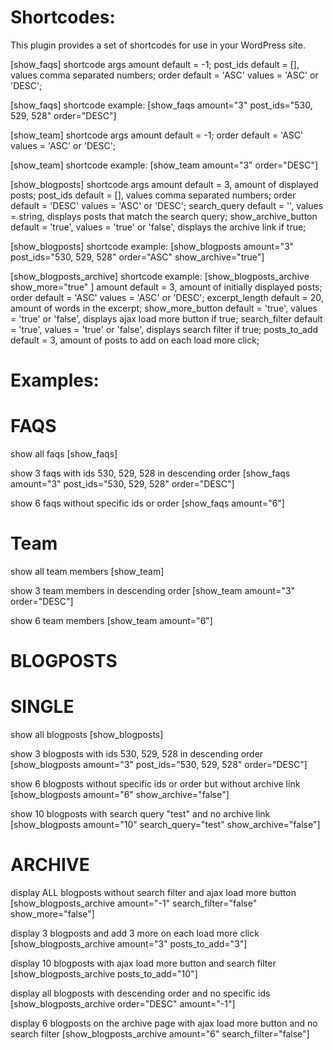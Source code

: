 Shortcodes:
===========
This plugin provides a set of shortcodes for use in your WordPress site.

[show_faqs]
shortcode args
amount default = -1;
post_ids default = [], values comma separated numbers;
order default = 'ASC' values = 'ASC' or 'DESC';

[show_faqs] shortcode example: [show_faqs amount="3" post_ids="530, 529, 528" order="DESC"]

[show_team]
shortcode args
amount default = -1;
order default = 'ASC' values = 'ASC' or 'DESC';

[show_team] shortcode example: [show_team amount="3" order="DESC"]

[show_blogposts]
shortcode args
amount default = 3, amount of displayed posts;
post_ids default = [], values comma separated numbers;
order default = 'DESC' values = 'ASC' or 'DESC';
search_query default = '', values = string, displays posts that match the search query;
show_archive_button default = 'true', values = 'true' or 'false', displays the archive link if true;

[show_blogposts]
shortcode example: [show_blogposts amount="3" post_ids="530, 529, 528" order="ASC" show_archive="true"]

[show_blogposts_archive]
shortcode example: [show_blogposts_archive show_more="true" ]
amount default = 3, amount of initially displayed posts;
order default = 'ASC' values = 'ASC' or 'DESC';
excerpt_length default = 20, amount of words in the excerpt;
show_more_button default = 'true', values = 'true' or 'false', displays ajax load more button if true;
search_filter default =  'true', values = 'true' or 'false', displays search filter if true;
posts_to_add default = 3, amount of posts to add on each load more click;

Examples:
===========

FAQS
====

show all faqs
[show_faqs]

show 3 faqs with ids 530, 529, 528 in descending order
[show_faqs amount="3" post_ids="530, 529, 528" order="DESC"]

show 6 faqs without specific ids or order
[show_faqs amount="6"]

Team
====

show all team members
[show_team]

show 3 team members in descending order
[show_team amount="3" order="DESC"]

show 6 team members
[show_team amount="6"]

BLOGPOSTS
====

SINGLE
==
show all blogposts
[show_blogposts]

show 3 blogposts with ids 530, 529, 528 in descending order
[show_blogposts amount="3" post_ids="530, 529, 528" order="DESC"]

show 6 blogposts without specific ids or order but without archive link
[show_blogposts amount="6" show_archive="false"]

show 10 blogposts with search query "test" and no archive link
[show_blogposts amount="10" search_query="test" show_archive="false"]

ARCHIVE
==

display ALL blogposts without search filter and ajax load more button
[show_blogposts_archive amount="-1" search_filter="false" show_more="false"]

display 3 blogposts and add 3 more on each load more click
[show_blogposts_archive amount="3" posts_to_add="3"]

display 10 blogposts with ajax load more button and search filter
[show_blogposts_archive posts_to_add="10"]

display all blogposts with descending order and no specific ids
[show_blogposts_archive order="DESC" amount="-1"]

display 6 blogposts on the archive page with ajax load more button and no search filter
[show_blogposts_archive amount="6" search_filter="false"]


